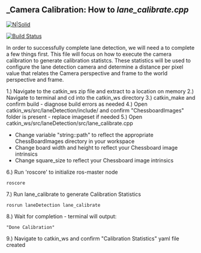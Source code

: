 ## _Camera Calibration: How to _lane_calibrate.cpp_

[![N|Solid](https://cldup.com/dTxpPi9lDf.thumb.png)](https://nodesource.com/products/nsolid)

[![Build Status](https://travis-ci.org/joemccann/dillinger.svg?branch=master)](https://travis-ci.org/joemccann/dillinger)

In order to successfully complete lane detection, we will need a to complete a few things first. This file will focus on how to execute the camera calibration to generate calibration statistcs. These statistics will be used to configure the lane detection camera and determine a distance per pixel value that relates the Camera perspective and frame to the world perspective and frame. 

1.) Navigate to the catkin_ws zip file and extract to a location on memory
2.) Navigate to terminal and cd into the catkin_ws directory
3.) catkin_make and confirm build - diagnose build errors as needed
4.) Open catkin_ws/src/laneDetection/include/ and confirm "ChessboardImages" folder is present - replace imageset if needed
5.) Open catkin_ws/src/laneDetection/src/lane_calibrate.cpp
- Change variable "string::path" to reflect the appropriate ChessBoardImages directory in your workspace
- Change board width and height to reflect your Chessboard image intrinsics 
- Change square_size to reflect your Chessboard image intrinsics

6.) Run 'roscore' to initialize ros-master node
```
roscore
```
7.) Run lane_calibrate to generate Calibration Statistics
```
rosrun laneDetection lane_calibrate
```
8.) Wait for completion - terminal will output:
```
"Done Calibration"
```
9.) Navigate to catkin_ws and confirm "Calibration Statistics" yaml file created

